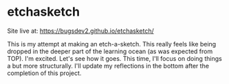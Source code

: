 # etchasketch

Site live at: https://bugsdev2.github.io/etchasketch/

This is my attempt at making an etch-a-sketch. This really feels like being dropped in the deeper part of the learning ocean (as was expected from TOP). I'm excited. Let's see how it goes. This time, I'll focus on doing things a but more structurally. I'll update my reflections in the bottom after the completion of this project.


